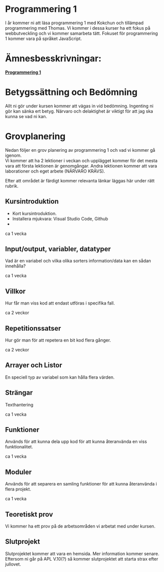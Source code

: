 # Programmering 1

I år kommer ni att läsa programmering 1 med Kokchun och tillämpad programmering med Thomas. Vi kommer i dessa kurser ha ett fokus på webbutveckling och vi kommer samarbeta tätt. Fokuset för programmering 1 kommer vara på språket JavaScript. 

# Ämnesbesskrivningar:

<b>[Programmering 1](https://www.skolverket.se/undervisning/gymnasieskolan/laroplan-program-och-amnen-i-gymnasieskolan/gymnasieprogrammen/amne?url=1530314731%2Fsyllabuscw%2Fjsp%2Fsubject.htm%3FsubjectCode%3DPRR%26tos%3Dgy&sv.url=12.5dfee44715d35a5cdfa92a3)</b>
</br>

# Betygssättning och Bedömning
Allt ni gör under kursen kommer att vägas in vid bedömning.
Ingenting ni gör kan sänka ert betyg. Närvaro och delaktighet är viktigt för att jag ska kunna se vad ni kan.

# Grovplanering
Nedan följer en grov planering av programmering 1 och vad vi kommer gå igenom.</br>
Vi kommer att ha 2 lektioner i veckan och upplägget kommer för det mesta vara att första lektionen är genomgångar. Andra lektionen kommer att vara laborationer och eget arbete (NÄRVARO KRÄVS).

Efter att området är färdigt kommer relevanta länkar läggas här under rätt rubrik.
 

## Kursintroduktion
<ul>
    <li>Kort kursintroduktion.</li> 
    <li>Installera mjukvara: Visual Studio Code, Github</li>
    <li></li> 
</ul>
ca 1 vecka

## Input/output, variabler, datatyper
Vad är en variabel och vilka olika sorters information/data kan en sådan innehålla?

ca 1 vecka
## Villkor
Hur får man viss kod att endast utföras i specifika fall.

ca 2 veckor
## Repetitionssatser
Hur gör man för att repetera en bit kod flera gånger.

ca 2 veckor
## Arrayer och Listor
En speciell typ av variabel som kan hålla flera värden.

## Strängar
Texthantering

ca 1 vecka

## Funktioner
Används för att kunna dela upp kod för att kunna återanvända en viss funktionalitet.

ca 1 vecka
## Moduler
Används för att separera en samling funktioner för att kunna återanvända i flera projekt.</br>

ca 1 vecka
## Teoretiskt prov
Vi kommer ha ett prov på de arbetsområden vi arbetat med under kursen. 

## Slutprojekt
Slutprojektet kommer att vara en hemsida. Mer information kommer senare.</br>
Eftersom ni går på APL V.10(?) så kommer slutprojektet att starta strax efter jullovet.